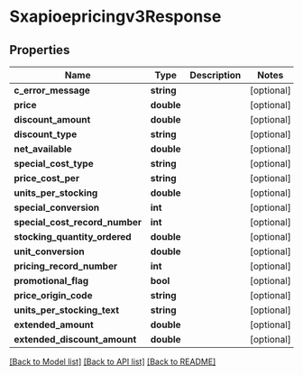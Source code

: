 # Sxapioepricingv3Response

## Properties
Name | Type | Description | Notes
------------ | ------------- | ------------- | -------------
**c_error_message** | **string** |  | [optional] 
**price** | **double** |  | [optional] 
**discount_amount** | **double** |  | [optional] 
**discount_type** | **string** |  | [optional] 
**net_available** | **double** |  | [optional] 
**special_cost_type** | **string** |  | [optional] 
**price_cost_per** | **string** |  | [optional] 
**units_per_stocking** | **double** |  | [optional] 
**special_conversion** | **int** |  | [optional] 
**special_cost_record_number** | **int** |  | [optional] 
**stocking_quantity_ordered** | **double** |  | [optional] 
**unit_conversion** | **double** |  | [optional] 
**pricing_record_number** | **int** |  | [optional] 
**promotional_flag** | **bool** |  | [optional] 
**price_origin_code** | **string** |  | [optional] 
**units_per_stocking_text** | **string** |  | [optional] 
**extended_amount** | **double** |  | [optional] 
**extended_discount_amount** | **double** |  | [optional] 

[[Back to Model list]](../README.md#documentation-for-models) [[Back to API list]](../README.md#documentation-for-api-endpoints) [[Back to README]](../README.md)



